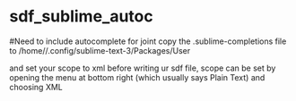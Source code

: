# sdf_sublime_autoc
#Need to include autocomplete for joint
copy the .sublime-completions file to 
/home/<!--ur_user_name-->/.config/sublime-text-3/Packages/User

and set your scope to xml before writing ur sdf file,
scope can be set by opening the menu at bottom right (which usually says Plain Text) and choosing XML